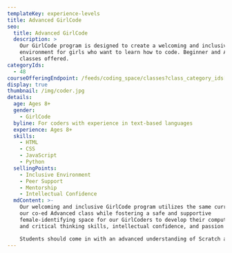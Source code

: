 ```yaml
---
templateKey: experience-levels
title: Advanced GirlCode
seo:
  title: Advanced GirlCode
  description: >
    Our GirlCode program is designed to create a welcoming and inclusive
    environment for girls who want to learn how to code. Beginner and Advanced
    classes offered.
categoryIds:
  - 48
courseOfferingEndpoint: /feeds/coding_space/classes?class_category_ids[]=48
display: true
thumbnail: /img/coder.jpg
details:
  age: Ages 8+
  gender:
    - GirlCode
  byline: For coders with experience in text-based languages
  experience: Ages 8+
  skills:
    - HTML
    - CSS
    - JavaScript
    - Python
  sellingPoints:
    - Inclusive Environment
    - Peer Support
    - Mentorship
    - Intellectual Confidence
  mdContent: >-
    Our welcoming and inclusive GirlCode program utilizes the same curriculum as
    our co-ed Advanced class while fostering a safe and supportive
    female-identifying space for our GirlCoders to develop their computational
    and critical thinking skills, intellectual confidence, and passion for STEM.

    Students should come in with an advanced understanding of Scratch and/or experience with JavaScript or other text-based languages. They will be placed in advanced Scratch, WoofJS, or Web depending on the experience they bring in and advance towards building web-based games, animations, and applications. As students grow their skills, they’ll rely less and less on our curricular guide rails and move towards self-directed learning where they’ll work with front-end and back-end technologies, experimenting with new languages and platforms to bring their ideas to fruition.
---
```


